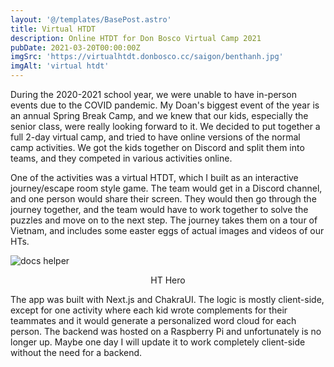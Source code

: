 ```yaml
---
layout: '@/templates/BasePost.astro'
title: Virtual HTDT
description: Online HTDT for Don Bosco Virtual Camp 2021
pubDate: 2021-03-20T00:00:00Z
imgSrc: 'https://virtualhtdt.donbosco.cc/saigon/benthanh.jpg'
imgAlt: 'virtual htdt'
---
```


During the 2020-2021 school year, we were unable to have in-person events due to the COVID pandemic. My Doan's biggest event of the year is an annual Spring Break Camp, and we knew that our kids, especially the senior class, were really looking forward to it. We decided to put together a full 2-day virtual camp, and tried to have online versions of the normal camp activities. We got the kids together on Discord and split them into teams, and they competed in various activities online. 

One of the activities was a virtual HTDT, which I built as an interactive journey/escape room style game. The team would get in a Discord channel, and one person would share their screen. They would then go through the journey together, and the team would have to work together to solve the puzzles and move on to the next step. The journey takes them on a tour of Vietnam, and includes some easter eggs of actual images and videos of our HTs.

![docs helper](/assets/images/projects/virtualhtdt/screenshot-virtualhtdt.png 'HT Hero')
<figcaption align="center">HT Hero</figcaption>

The app was built with Next.js and ChakraUI. The logic is mostly client-side, except for one activity where each kid wrote complements for their teammates and it would generate a personalized word cloud for each person. The backend was hosted on a Raspberry Pi and unfortunately is no longer up. Maybe one day I will update it to work completely client-side without the need for a backend.